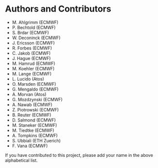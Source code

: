# Authors and Contributors

- M. Ahlgrimm (ECMWF)
- P. Bechtold (ECMWF)
- S. Brdar (ECMWF)
- W. Deconinck (ECMWF)
- J. Ericsson (ECMWF)
- R. Forbes (ECMWF)
- C. Jakob (ECMWF)
- J. Hague (ECMWF)
- M. Hamrud (ECMWF)
- M. Koehler (ECMWF)
- M. Lange (ECMWF)
- L. Lucido (Atos)
- O. Marsden (ECMWF)
- G. Mengaldo (ECMWF)
- A. Morvan (Atos)
- G. Mozdzynski (ECMWF)
- A. Nawab (ECMWF)
- Z. Piotrowski (ECMWF)
- B. Reuter (ECMWF)
- D. Salmond (ECMWF)
- M. Staneker (ECMWF)
- M. Tiedtke (ECMWF)
- A. Tompkins (ECMWF)
- S. Ubbiali (ETH Zuerich)
- F. Vana (ECMWF)

If you have contributed to this project,
please add your name in the above alphabetical list.
